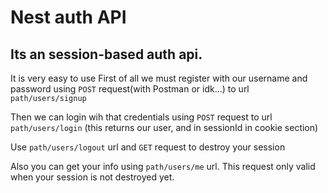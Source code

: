 # Nest auth API
## Its an  session-based auth api. 
It is very easy to use
First of all we must register with our username and password using ```POST``` request(with Postman or idk...) to url ```path/users/signup```

Then we can login wih that credentials using ```POST``` request to url ```path/users/login``` (this returns our user, and in sessionId in cookie section)

Use ```path/users/logout``` url and ```GET``` request to destroy your session 

Also you can get your info using ```path/users/me``` url. This request only valid when your session is not destroyed yet.
